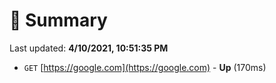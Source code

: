 # 📖 Summary
Last updated: **4/10/2021, 10:51:35 PM**

- `GET` [https://google.com](https://google.com) - **Up** (170ms)
